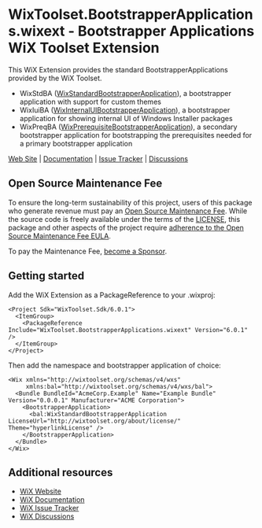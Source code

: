 # WixToolset.BootstrapperApplications.wixext - Bootstrapper Applications WiX Toolset Extension

This WiX Extension provides the standard BootstrapperApplications provided by the WiX Toolset.

- WixStdBA ([WixStandardBootstrapperApplication](https://docs.firegiant.com/wix/schema/bal/wixstandardbootstrapperapplication/)), a bootstrapper application with support for custom themes
- WixIuiBA ([WixInternalUIBootstrapperApplication](https://docs.firegiant.com/wix/schema/bal/wixinternaluibootstrapperapplication/)), a bootstrapper application for showing internal UI of Windows Installer packages
- WixPreqBA ([WixPrerequisiteBootstrapperApplication](https://docs.firegiant.com/wix/schema/bal/wixprerequisitebootstrapperapplication/)), a secondary bootstrapper application for bootstrapping the prerequisites needed for a primary bootstrapper application

[Web Site][web] | [Documentation][docs] | [Issue Tracker][issues] | [Discussions][discussions]

## Open Source Maintenance Fee

To ensure the long-term sustainability of this project, users of this package who generate revenue must pay an [Open Source Maintenance Fee][osmf]. While the source code is freely available under the terms of the [LICENSE][license], this package and other aspects of the project require [adherence to the Open Source Maintenance Fee EULA][eula].

To pay the Maintenance Fee, [become a Sponsor](https://github.com/sponsors/wixtoolset).


## Getting started

Add the WiX Extension as a PackageReference to your .wixproj:

```
<Project Sdk="WixToolset.Sdk/6.0.1">
  <ItemGroup>
    <PackageReference Include="WixToolset.BootstrapperApplications.wixext" Version="6.0.1" />
  </ItemGroup>
</Project>
```

Then add the namespace and bootstrapper application of choice:

```
<Wix xmlns="http://wixtoolset.org/schemas/v4/wxs"
     xmlns:bal="http://wixtoolset.org/schemas/v4/wxs/bal">
  <Bundle BundleId="AcmeCorp.Example" Name="Example Bundle" Version="0.0.0.1" Manufacturer="ACME Corporation">
    <BootstrapperApplication>
      <bal:WixStandardBootstrapperApplication LicenseUrl="http://wixtoolset.org/about/license/" Theme="hyperlinkLicense" />
    </BootstrapperApplication>
  </Bundle>
</Wix>
```

## Additional resources

* [WiX Website][web]
* [WiX Documentation][docs]
* [WiX Issue Tracker][issues]
* [WiX Discussions][discussions]


[web]: https://www.firegiant.com/wixtoolset/
[docs]: https://docs.firegiant.com/wixtoolset/
[issues]: https://github.com/wixtoolset/issues/issues
[discussions]: https://github.com/orgs/wixtoolset/discussions
[sdk]: https://www.nuget.org/packages/WixToolset.Sdk/
[osmf]: https://opensourcemaintenancefee.org/
[license]: https://github.com/wixtoolset/wix/blob/main/LICENSE.TXT
[eula]: https://github.com/wixtoolset/wix/blob/main/OSMFEULA.txt
